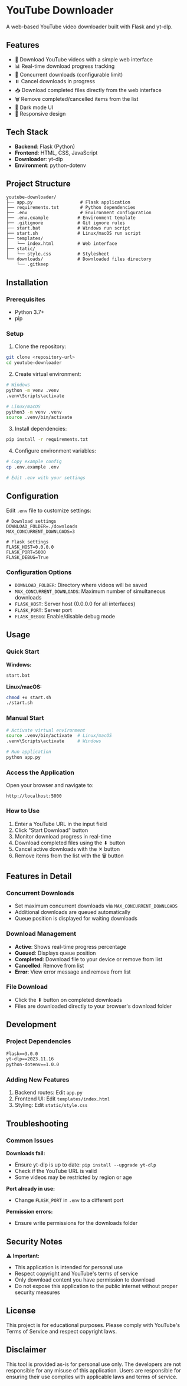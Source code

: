 # YouTube Downloader

A web-based YouTube video downloader built with Flask and yt-dlp.

## Features

- 🎥 Download YouTube videos with a simple web interface
- 📊 Real-time download progress tracking
- 🔄 Concurrent downloads (configurable limit)
- ⏸️ Cancel downloads in progress
- 📥 Download completed files directly from the web interface
- 🗑️ Remove completed/cancelled items from the list
- 🌙 Dark mode UI
- 📱 Responsive design

## Tech Stack

- **Backend**: Flask (Python)
- **Frontend**: HTML, CSS, JavaScript
- **Downloader**: yt-dlp
- **Environment**: python-dotenv

## Project Structure

```
youtube-downloader/
├── app.py                  # Flask application
├── requirements.txt        # Python dependencies
├── .env                    # Environment configuration
├── .env.example           # Environment template
├── .gitignore             # Git ignore rules
├── start.bat              # Windows run script
├── start.sh               # Linux/macOS run script
├── templates/
│   └── index.html         # Web interface
├── static/
│   └── style.css          # Stylesheet
└── downloads/             # Downloaded files directory
    └── .gitkeep
```

## Installation

### Prerequisites

- Python 3.7+
- pip

### Setup

1. Clone the repository:
```bash
git clone <repository-url>
cd youtube-downloader
```

2. Create virtual environment:

```bash
# Windows
python -m venv .venv
.venv\Scripts\activate

# Linux/macOS
python3 -m venv .venv
source .venv/bin/activate
```

3. Install dependencies:

```bash
pip install -r requirements.txt
```

4. Configure environment variables:

```bash
# Copy example config
cp .env.example .env

# Edit .env with your settings
```

## Configuration

Edit `.env` file to customize settings:

```env
# Download settings
DOWNLOAD_FOLDER=./downloads
MAX_CONCURRENT_DOWNLOADS=3

# Flask settings
FLASK_HOST=0.0.0.0
FLASK_PORT=5000
FLASK_DEBUG=True
```

### Configuration Options

- `DOWNLOAD_FOLDER`: Directory where videos will be saved
- `MAX_CONCURRENT_DOWNLOADS`: Maximum number of simultaneous downloads
- `FLASK_HOST`: Server host (0.0.0.0 for all interfaces)
- `FLASK_PORT`: Server port
- `FLASK_DEBUG`: Enable/disable debug mode

## Usage

### Quick Start

**Windows:**

```bash
start.bat
```

**Linux/macOS:**

```bash
chmod +x start.sh
./start.sh
```

### Manual Start

```bash
# Activate virtual environment
source .venv/bin/activate  # Linux/macOS
.venv\Scripts\activate     # Windows

# Run application
python app.py
```

### Access the Application

Open your browser and navigate to:

```
http://localhost:5000
```

### How to Use

1. Enter a YouTube URL in the input field
2. Click "Start Download" button
3. Monitor download progress in real-time
4. Download completed files using the ⬇ button
5. Cancel active downloads with the ✕ button
6. Remove items from the list with the 🗑 button

## Features in Detail

### Concurrent Downloads

- Set maximum concurrent downloads via `MAX_CONCURRENT_DOWNLOADS`
- Additional downloads are queued automatically
- Queue position is displayed for waiting downloads

### Download Management

- **Active**: Shows real-time progress percentage
- **Queued**: Displays queue position
- **Completed**: Download file to your device or remove from list
- **Cancelled**: Remove from list
- **Error**: View error message and remove from list

### File Download

- Click the ⬇ button on completed downloads
- Files are downloaded directly to your browser's download folder

## Development

### Project Dependencies

```txt
Flask==3.0.0
yt-dlp==2023.11.16
python-dotenv==1.0.0
```

### Adding New Features

1. Backend routes: Edit `app.py`
2. Frontend UI: Edit `templates/index.html`
3. Styling: Edit `static/style.css`

## Troubleshooting

### Common Issues

**Downloads fail:**

- Ensure yt-dlp is up to date: `pip install --upgrade yt-dlp`
- Check if the YouTube URL is valid
- Some videos may be restricted by region or age

**Port already in use:**

- Change `FLASK_PORT` in `.env` to a different port

**Permission errors:**

- Ensure write permissions for the downloads folder

## Security Notes

⚠️ **Important:**

- This application is intended for personal use
- Respect copyright and YouTube's terms of service
- Only download content you have permission to download
- Do not expose this application to the public internet without proper security measures

## License

This project is for educational purposes. Please comply with YouTube's Terms of Service and respect copyright laws.

## Disclaimer

This tool is provided as-is for personal use only. The developers are not responsible for any misuse of this application. Users are responsible for ensuring their use complies with applicable laws and terms of service.
